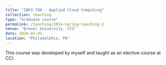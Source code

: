 ```yaml
---
title: "INFO 780 - Applied Cloud Computing"
collection: teaching
type: "Graduate course"
permalink: /teaching/2014-spring-teaching-1
venue: "Drexel University, CCI"
date: 2020-01-01
location: "Philadelphia, PA"
---
```



This course was developed by myself and taught as an elective course at CCI.
